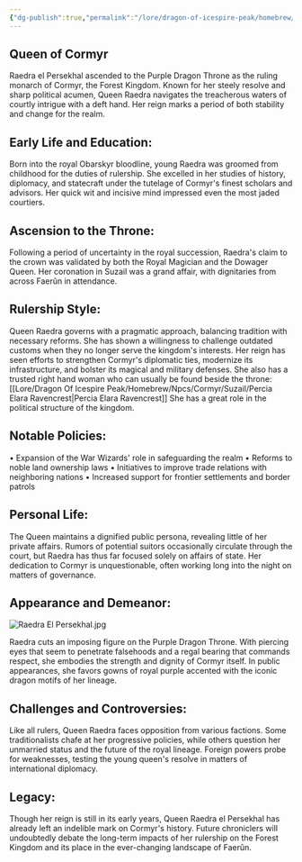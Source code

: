 ```yaml
---
{"dg-publish":true,"permalink":"/lore/dragon-of-icespire-peak/homebrew/npcs/cormyr/suzail/raedra-el-persekhal/"}
---
```


## Queen of Cormyr

Raedra el Persekhal ascended to the Purple Dragon Throne as the ruling monarch of Cormyr, the Forest Kingdom. Known for her steely resolve and sharp political acumen, Queen Raedra navigates the treacherous waters of courtly intrigue with a deft hand. Her reign marks a period of both stability and change for the realm.

## Early Life and Education:

Born into the royal Obarskyr bloodline, young Raedra was groomed from childhood for the duties of rulership. She excelled in her studies of history, diplomacy, and statecraft under the tutelage of Cormyr's finest scholars and advisors. Her quick wit and incisive mind impressed even the most jaded courtiers.

## Ascension to the Throne:

Following a period of uncertainty in the royal succession, Raedra's claim to the crown was validated by both the Royal Magician and the Dowager Queen. Her coronation in Suzail was a grand affair, with dignitaries from across Faerûn in attendance.

## Rulership Style:

Queen Raedra governs with a pragmatic approach, balancing tradition with necessary reforms. She has shown a willingness to challenge outdated customs when they no longer serve the kingdom's interests. Her reign has seen efforts to strengthen Cormyr's diplomatic ties, modernize its infrastructure, and bolster its magical and military defenses. She also has a trusted right hand woman who can usually be found beside the throne: [[Lore/Dragon Of Icespire Peak/Homebrew/Npcs/Cormyr/Suzail/Percia Elara Ravencrest\|Percia Elara Ravencrest]] She has a great role in the political structure of the kingdom.

## Notable Policies:

• Expansion of the War Wizards' role in safeguarding the realm
• Reforms to noble land ownership laws
• Initiatives to improve trade relations with neighboring nations
• Increased support for frontier settlements and border patrols

## Personal Life:

The Queen maintains a dignified public persona, revealing little of her private affairs. Rumors of potential suitors occasionally circulate through the court, but Raedra has thus far focused solely on affairs of state. Her dedication to Cormyr is unquestionable, often working long into the night on matters of governance.

## Appearance and Demeanor:

![Raedra El Persekhal.jpg](/img/user/Images/Characters/npcs/Cormyr/Suzail/Raedra%20El%20Persekhal.jpg)

Raedra cuts an imposing figure on the Purple Dragon Throne. With piercing eyes that seem to penetrate falsehoods and a regal bearing that commands respect, she embodies the strength and dignity of Cormyr itself. In public appearances, she favors gowns of royal purple accented with the iconic dragon motifs of her lineage.

## Challenges and Controversies:

Like all rulers, Queen Raedra faces opposition from various factions. Some traditionalists chafe at her progressive policies, while others question her unmarried status and the future of the royal lineage. Foreign powers probe for weaknesses, testing the young queen's resolve in matters of international diplomacy.

## Legacy:

Though her reign is still in its early years, Queen Raedra el Persekhal has already left an indelible mark on Cormyr's history. Future chroniclers will undoubtedly debate the long-term impacts of her rulership on the Forest Kingdom and its place in the ever-changing landscape of Faerûn.